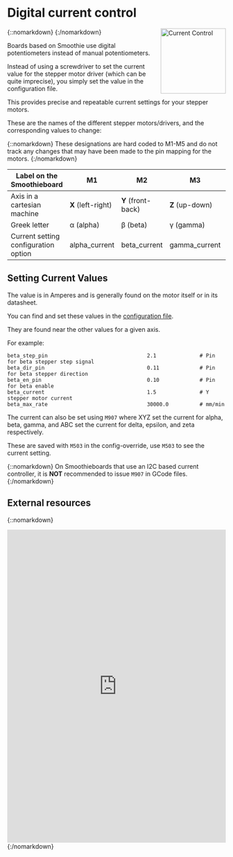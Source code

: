 # Digital current control

{::nomarkdown}
<a href="/images/circuit.png">
  <img src="/images/circuit.png" alt="Current Control" width="150" height="150" style="float: right; margin-left: 1rem;"/>
</a>
{:/nomarkdown}

Boards based on Smoothie use digital potentiometers instead of manual potentiometers.

Instead of using a screwdriver to set the current value for the stepper motor driver (which can be quite imprecise), you simply set the value in the configuration file.

This provides precise and repeatable current settings for your stepper motors.

These are the names of the different stepper motors/drivers, and the corresponding values to change:

{::nomarkdown}
<sl-alert variant="neutral" open>
  <sl-icon slot="icon" name="info-circle"></sl-icon>
  These designations are hard coded to M1-M5 and do not track any changes that may have been made to the pin mapping for the motors.
</sl-alert>
{:/nomarkdown}

| Label on the Smoothieboard | M1 | M2 | M3 | M4 | M5 |
| -------------------------- | -- | -- | -- | -- | -- |
| Axis in a cartesian machine | **X** (left-right) | **Y** (front-back) | **Z** (up-down) | **E0** (first extruder) | **E1** (second extruder) |
| Greek letter | α (alpha) | β (beta) | γ (gamma) | δ (delta) | ε (epsilon) |
| Current setting configuration option | alpha_current | beta_current | gamma_current | delta_current | epsilon_current |

## Setting Current Values

The value is in Amperes and is generally found on the motor itself or in its datasheet.

You can find and set these values in the [configuration file](configuring-smoothie).

They are found near the other values for a given axis.

For example:

```plaintext
beta_step_pin                                2.1              # Pin for beta stepper step signal
beta_dir_pin                                 0.11             # Pin for beta stepper direction
beta_en_pin                                  0.10             # Pin for beta enable
beta_current                                 1.5              # Y stepper motor current
beta_max_rate                                30000.0          # mm/min
```

The current can also be set using `M907` where XYZ set the current for alpha, beta, gamma, and ABC set the current for delta, epsilon, and zeta respectively.

These are saved with `M503` in the config-override, use `M503` to see the current setting.

{::nomarkdown}
<sl-alert variant="warning" open>
  <sl-icon slot="icon" name="exclamation-triangle"></sl-icon>
  On Smoothieboards that use an I2C based current controller, it is **NOT** recommended to issue `M907` in GCode files.
</sl-alert>
{:/nomarkdown}

## External resources

{::nomarkdown}
<div style="text-align: center;">
  <iframe width="100%" height="720" src="https://www.youtube.com/embed/bItYRMLGoVc" frameborder="0" allowfullscreen></iframe>
</div>
{:/nomarkdown}
